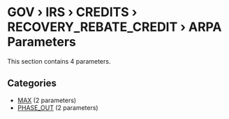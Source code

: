 # GOV › IRS › CREDITS › RECOVERY_REBATE_CREDIT › ARPA Parameters

This section contains 4 parameters.

## Categories

- [MAX](max/index.md) (2 parameters)
- [PHASE_OUT](phase_out/index.md) (2 parameters)
